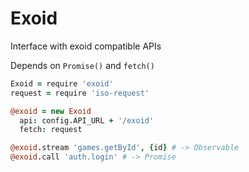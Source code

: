 # Exoid

Interface with exoid compatible APIs

Depends on `Promise()` and `fetch()`

```coffee
Exoid = require 'exoid'
request = require 'iso-request'

@exoid = new Exoid
  api: config.API_URL + '/exoid'
  fetch: request

@exoid.stream 'games.getById', {id} # -> Observable
@exoid.call 'auth.login' # -> Promise
```
